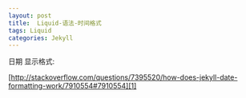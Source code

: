 ```yaml
---
layout: post
title:  Liquid-语法-时间格式
tags: Liquid
categories: Jekyll
---
```



日期 显示格式:

[http://stackoverflow.com/questions/7395520/how-does-jekyll-date-formatting-work/7910554#7910554][1]

[1]:	http://stackoverflow.com/questions/7395520/how-does-jekyll-date-formatting-work/7910554#7910554